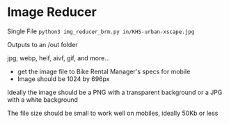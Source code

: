 # Image Reducer

Single File
`python3 img_reducer_brm.py in/KHS-urban-xscape.jpg`

Outputs to an /out folder

jpg, webp, heif, aivf, gif, and more...

- get the image file to Bike Rental Manager's specs for mobile
- Image should be 1024 by 696px

Ideally the image should be a PNG with a transparent background or a JPG with a white background

The file size should be small to work well on mobiles, ideally 50Kb or less





